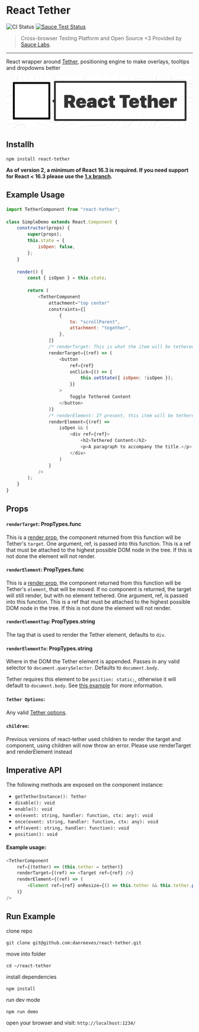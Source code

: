 # React Tether

![CI Status](https://github.com/danreeeves/react-tether/actions/workflows/main.yml/badge.svg)
[![Sauce Test Status](https://app.saucelabs.com/buildstatus/react-tether)](https://app.saucelabs.com/u/react-tether)

> Cross-browser Testing Platform and Open Source <3 Provided by [Sauce Labs](https://saucelabs.com/).

---

React wrapper around [Tether](https://github.com/shipshapecode/tether), positioning engine to make overlays, tooltips and dropdowns better

![React Tether](images/tether-header.png)

## Installh

`npm install react-tether`

**As of version 2, a minimum of React 16.3 is required. If you need support for React < 16.3 please use the [1.x branch](https://github.com/danreeves/react-tether/tree/1.x).**

## Example Usage

```javascript
import TetherComponent from "react-tether";

class SimpleDemo extends React.Component {
	constructor(props) {
		super(props);
		this.state = {
			isOpen: false,
		};
	}

	render() {
		const { isOpen } = this.state;

		return (
			<TetherComponent
				attachment="top center"
				constraints={[
					{
						to: "scrollParent",
						attachment: "together",
					},
				]}
				/* renderTarget: This is what the item will be tethered to, make sure to attach the ref */
				renderTarget={(ref) => (
					<button
						ref={ref}
						onClick={() => {
							this.setState({ isOpen: !isOpen });
						}}
					>
						Toggle Tethered Content
					</button>
				)}
				/* renderElement: If present, this item will be tethered to the the component returned by renderTarget */
				renderElement={(ref) =>
					isOpen && (
						<div ref={ref}>
							<h2>Tethered Content</h2>
							<p>A paragraph to accompany the title.</p>
						</div>
					)
				}
			/>
		);
	}
}
```

## Props

#### `renderTarget`: PropTypes.func

This is a [render prop](https://reactjs.org/docs/render-props.html), the component returned from this function will be Tether's `target`. One argument, ref, is passed into this function. This is a ref that must be attached to the highest possible DOM node in the tree. If this is not done the element will not render.

#### `renderElement`: PropTypes.func

This is a [render prop](https://reactjs.org/docs/render-props.html), the component returned from this function will be Tether's `element`, that will be moved. If no component is returned, the target will still render, but with no element tethered. One argument, ref, is passed into this function. This is a ref that must be attached to the highest possible DOM node in the tree. If this is not done the element will not render.

#### `renderElementTag`: PropTypes.string

The tag that is used to render the Tether element, defaults to `div`.

#### `renderElementTo`: PropTypes.string

Where in the DOM the Tether element is appended. Passes in any valid selector to `document.querySelector`. Defaults to `document.body`.

Tether requires this element to be `position: static;`, otherwise it will default to `document.body`. See [this example](https://danreeves.github.io/react-tether/tests/renderelementto/) for more information.

#### `Tether Options`:

Any valid [Tether options](https://tetherjs.dev/#usage).

#### `children`:

Previous versions of react-tether used children to render the target and component, using children will now throw an error. Please use renderTarget and renderElement instead

## Imperative API

The following methods are exposed on the component instance:

- `getTetherInstance(): Tether`
- `disable(): void`
- `enable(): void`
- `on(event: string, handler: function, ctx: any): void`
- `once(event: string, handler: function, ctx: any): void`
- `off(event: string, handler: function): void`
- `position(): void`

#### Example usage:

```javascript
<TetherComponent
	ref={(tether) => (this.tether = tether)}
	renderTarget={(ref) => <Target ref={ref} />}
	renderElement={(ref) => (
		<Element ref={ref} onResize={() => this.tether && this.tether.position()} />
	)}
/>
```

## Run Example

clone repo

`git clone git@github.com:danreeves/react-tether.git`

move into folder

`cd ~/react-tether`

install dependencies

`npm install`

run dev mode

`npm run demo`

open your browser and visit: `http://localhost:1234/`
